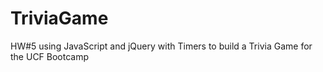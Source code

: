 # TriviaGame
HW#5 using JavaScript and jQuery with Timers to build a Trivia Game for the UCF Bootcamp

